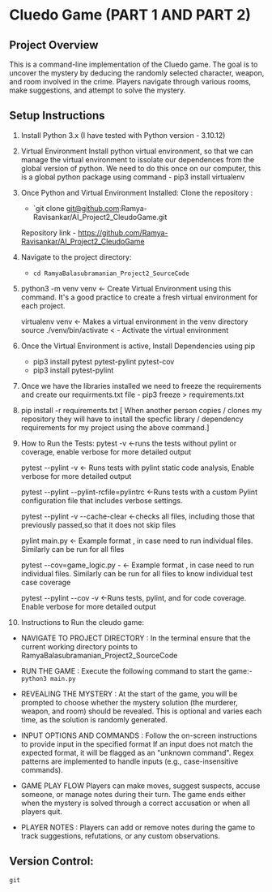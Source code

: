 # Cluedo Game (PART 1 AND PART 2)

## Project Overview
This is a command-line implementation of the Cluedo game. The goal is to uncover the mystery by deducing the randomly selected character, weapon, and room involved in the crime. Players navigate through various rooms, make suggestions, and attempt to solve the mystery.

## Setup Instructions

1. Install Python 3.x (I have tested with Python version - 3.10.12)

2. Virtual Environment
   Install python virtual environment, so that we can manage the virtual environment to issolate our dependences from the global version of python. We need to do this once on our computer, this is a global python package using command - pip3 install virtualenv

3. Once Python and Virtual Environment Installed:
Clone the repository :
   - `git clone git@github.com:Ramya-Ravisankar/AI_Project2_CleudoGame.git

   Repository link - https://github.com/Ramya-Ravisankar/AI_Project2_CleudoGame

4. Navigate to the project directory:
   - `cd RamyaBalasubramanian_Project2_SourceCode`

5. python3 -m venv venv <- Create Virtual Environment using this command.
   It's a good practice to create a fresh virtual environment for each project.

   virtualenv venv <- Makes a virtual environment in the venv directory
   source ./venv/bin/activate < - Activate the virtual environment

6. Once the Virtual Environment is active, Install Dependencies using pip
   - pip3 install pytest pytest-pylint pytest-cov
   - pip3 install pytest-pylint

7. Once we have the libraries installed we need to freeze the requirements and create our
   requirments.txt file - pip3 freeze > requirements.txt

8. pip install -r requirements.txt [ When another person copies / clones my repository they will have to install the specfic library / dependency requirements for my project using the above command.]

9. How to Run the Tests:
   pytest -v <-runs the tests without pylint or coverage, enable verbose for more detailed output

   pytest --pylint -v <- Runs tests with pylint static code analysis, Enable verbose for more detailed output

   pytest --pylint --pylint-rcfile=pylintrc <-Runs tests with a custom Pylint configuration file that includes verbose settings.

   pytest --pylint -v --cache-clear <-checks all files, including those that previously passed,so that it does not skip files

   pylint main.py <- Example format , in case need to run individual files. Similarly can be run for all files

   pytest --cov=game_logic.py - <- Example format , in case need to run individual files. Similarly can be run for all files to know individual test case coverage

   pytest --pylint --cov -v <-Runs tests, pylint, and for code coverage. Enable verbose for more detailed output


10. Instructions to Run the cleudo game:
   - NAVIGATE TO PROJECT DIRECTORY :
   In the terminal ensure that the current working directory points to  RamyaBalasubramanian_Project2_SourceCode

   - RUN THE GAME :
   Execute the following command to start the game:- `python3 main.py`

   - REVEALING THE MYSTERY :
   At the start of the game, you will be prompted to choose whether the mystery solution (the murderer, weapon, and room) should be revealed. This is optional and varies each time, as the solution is randomly generated.

   - INPUT OPTIONS AND COMMANDS :
      Follow the on-screen instructions to provide input in the specified format
      If an input does not match the expected format, it will be flagged as an "unknown command".
      Regex patterns are implemented to handle inputs (e.g., case-insensitive commands).

   - GAME PLAY FLOW
      Players can make moves, suggest suspects, accuse someone, or manage notes during their turn.
      The game ends either when the mystery is solved through a correct accusation or when all players quit.

   - PLAYER NOTES :
      Players can add or remove notes during the game to track suggestions, refutations, or any custom observations.

## Version Control:
    git